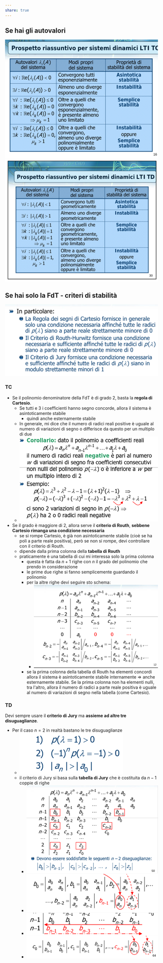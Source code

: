 ```yaml
---  
share: true  
---  
```

## Se hai gli autovalori  
 ![Pasted image 20240215195751.png](./img/Pasted%20image%2020240215195751.png)  
 ![Pasted image 20240215195733.png](./img/Pasted%20image%2020240215195733.png)  
## Se hai solo la FdT - criteri di stabilità  
![Pasted image 20240216001650.png](./img/Pasted%20image%2020240216001650.png)  
### TC  
- Se il polinomio denominatore della FdT è di grado 2, basta la **regola di Cartesio**.  
	- Se tutti e 3 i coefficienti hanno segno concorde, allora il sistema è asintoticamente stabile  
		- quindi anche esternamente stabile  
	- In generale, mi dice che il numero di radici reali positive è uguale al numero di variazioni di segno o differisce da questo per un multiplo di due  
	- ![Pasted image 20240216161353.png](./img/Pasted%20image%2020240216161353.png)  
- Se il grado è maggiore di 2, allora serve il **criterio di Routh**, **sebbene Cartesio rimanga una condizione necessaria**  
	- se si rompe Cartesio, è già non asintoticamente stabile (cioè se ha poli a parte reale positiva), però se non si rompe, devi controllare con il criterio di Routh.  
	- dipende dalla prima colonna della **tabella di Routh**  
	- praticamente è una tabella di cui mi interessa solo la prima colonna  
		- questa è fatta da $n+1$ righe con $n$ il grado del polinomio che prendo in considerazione  
		- le prime due righe si fanno semplicemente guardando il polinomio  
		- per la altre righe devi seguire sto schema:  
			- ![Pasted image 20240216161002.png](./img/Pasted%20image%2020240216161002.png)  
		- se la prima colonna della tabella di Routh ha elementi concordi allora il sistema è asintoticamente stabile internamente => anche esternamente stabile. Se la prima colonna non ha elementi nulli, tra l'altro, allora il numero di radici a parte reale positiva è uguale al numero di variazioni di segno nella tabella (come Cartesio).  
### TD  
Devi sempre usare il **criterio di Jury** ma **assieme ad altre tre disuguaglianze**.  
- Per il caso $n=2$ in realtà bastano le tre disuguaglianze  
	- ![Pasted image 20240216161602.png](./img/Pasted%20image%2020240216161602.png)  
	- il criterio di Jury si basa sulla **tabella di Jury** che è costituita da $n-1$ coppie di righe  
		- ![Pasted image 20240216161733.png](./img/Pasted%20image%2020240216161733.png)  
		- ![Pasted image 20240218141033.png](./img/Pasted%20image%2020240218141033.png)  
		- ![Pasted image 20240218141042.png](./img/Pasted%20image%2020240218141042.png)  
		- ![Pasted image 20240218141101.png](./img/Pasted%20image%2020240218141101.png)  
  
  
